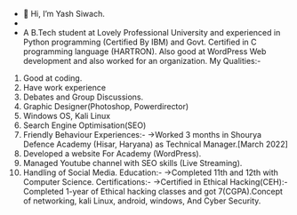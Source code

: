- 👋 Hi, I’m Yash Siwach.
- 
-  A B.Tech student at Lovely Professional University and experienced in Python programming (Certified By IBM) and Govt. Certified in C programming language (HARTRON). Also good at WordPress Web development and also worked for an organization.
My Qualities:-
1. Good at coding.
2. Have work experience
3. Debates and Group Discussions.
4. Graphic Designer(Photoshop, Powerdirector)
5. Windows OS, Kali Linux 
6. Search Engine Optimisation(SEO)
7. Friendly Behaviour
Experiences:-
->Worked 3 months in Shourya Defence Academy (Hisar, Haryana) as Technical Manager.[March 2022]
 1. Developed a website For Academy (WordPress).
 2. Managed Youtube channel with SEO skills (Live Streaming).
 3. Handling of Social Media.
Education:-
->Completed 11th and 12th with Computer Science. 
Certifications:-
->Certified in Ethical Hacking(CEH):-Completed 1-year of Ethical hacking classes and got 7(CGPA).Concept of networking, kali Linux, android, windows, And Cyber Security.
<!---
yashulpu/yashulpu is a ✨ special ✨ repository because its `README.md` (this file) appears on your GitHub profile.
You can click the Preview link to take a look at your changes.
--->

